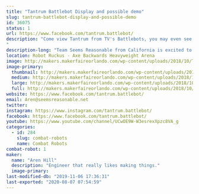 ```yaml
---
title: "Tantrum Battlebot Display and possible demo"
slug: tantrum-battlebot-display-and-possible-demo
id: 36075
status: 1
url: https://www.facebook.com/tantrum.battlebot/
description: "Come view Tantrum from TV's Battlebots, you may even see it running at 100%, a thing never before seen!
"
description-long: "Team Seems Reasonable from California is excited to bring our Battlebot to show off and hopefully inspire some people to start building more cool things."
location: Robot Ruckus - Axe Backwards Heavyweight Arena
image: http://makers.makerfaireorlando.com/wp-content/uploads/2018/10/Tantrum-Bot-S2018-1140x832-1024x747.jpg
image-primary:
  thumbnail: http://makers.makerfaireorlando.com/wp-content/uploads/2018/10/Tantrum-Bot-S2018-1140x832-150x150.jpg
  medium: http://makers.makerfaireorlando.com/wp-content/uploads/2018/10/Tantrum-Bot-S2018-1140x832-300x219.jpg
  large: http://makers.makerfaireorlando.com/wp-content/uploads/2018/10/Tantrum-Bot-S2018-1140x832-1024x747.jpg
  full: http://makers.makerfaireorlando.com/wp-content/uploads/2018/10/Tantrum-Bot-S2018-1140x832.jpg
website: https://www.facebook.com/tantrum.battlebot/
email: Aren@seemsreasonable.net
twitter: 
instagram: https://www.instagram.com/tantrum.battlebot/
facebook: https://www.facebook.com/tantrum.battlebot/
youtube: https://www.youtube.com/channel/UCwOE9W-W3esrexXpzc8VA_g
categories:
  - id: 284
    slug: combat-robots
    name: Combat Robots
combat-robot: 1
maker:
  name: "Aren Hill"
  description: "Engineer that really likes making things."
  image-primary: 
last-modified-db: "2019-11-06 17:36:31"
last-exported: "2020-08-07 07:54:59"
---
```


